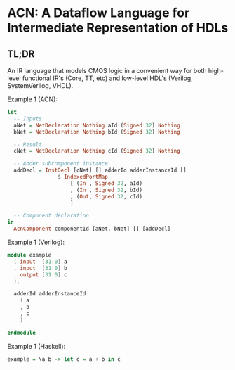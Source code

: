 
# ACN: A Dataflow Language for Intermediate Representation of HDLs

## TL;DR

An IR language that models CMOS logic in a convenient way for both
high-level functional IR's (Core, TT, etc) and low-level HDL's (Verilog,
SystemVerilog, VHDL).

Example 1 (ACN):

```haskell
let
  -- Inputs
  aNet = NetDeclaration Nothing aId (Signed 32) Nothing
  bNet = NetDeclaration Nothing bId (Signed 32) Nothing

  -- Result
  cNet = NetDeclaration Nothing cId (Signed 32) Nothing

  -- Adder subcomponent instance
  addDecl = InstDecl [cNet] [] adderId adderInstanceId []
                $ IndexedPortMap
                    [ (In , Signed 32, aId)
                    , (In , Signed 32, bId)
                    , (Out, Signed 32, cId)
                    ]

  -- Component declaration
in
  AcnComponent componentId [aNet, bNet] [] [addDecl]
```

Example 1 (Verilog):

```verilog
module example
  ( input  [31:0] a
  , input  [31:0] b
  , output [31:0] c
  );

  adderId adderInstanceId
    ( a
    , b
    , c
    )

endmodule
```

Example 1 (Haskell):

```haskell
example = \a b -> let c = a + b in c
```



